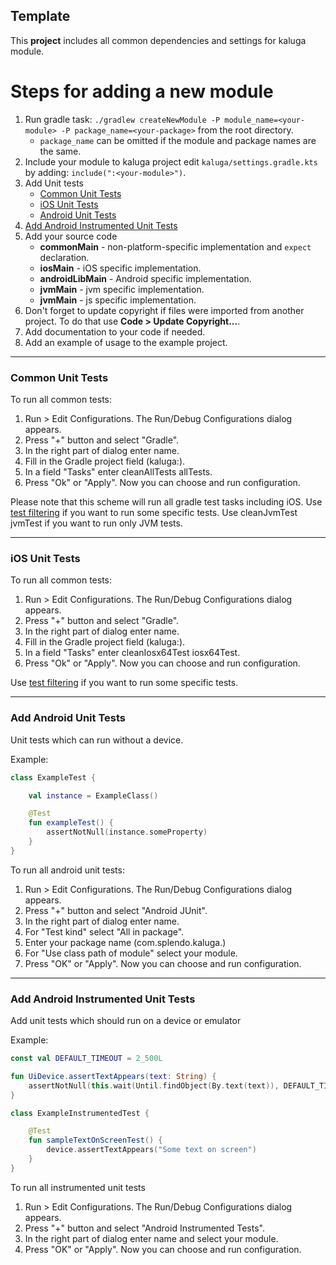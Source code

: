 ## Template
This **project** includes all common dependencies and settings for kaluga module.

# Steps for adding a new module
1. Run gradle task: `./gradlew createNewModule -P module_name=<your-module> -P package_name=<your-package>` from the root directory.
   * `package_name` can be omitted if the module and package names are the same.
2. Include your module to kaluga project edit `kaluga/settings.gradle.kts` by adding: `include(":<your-module>")`.
3. Add Unit tests
    * [Common Unit Tests](#commonTests)
    * [iOS Unit Tests](#iosTests)
    * [Android Unit Tests](#androidLibTests)
4. [Add Android Instrumented Unit Tests](#instrumentedUnitTests)
5. Add your source code
    * <a name="commonMain-sources"></a>**commonMain** - non-platform-specific implementation and `expect` declaration.
    * <a name="iosMain-sources"></a>**iosMain** - iOS specific implementation.
    * <a name="androidLibMain-sources"></a>**androidLibMain** - Android specific implementation.
    * <a name="jvmMain-sources"></a>**jvmMain** - jvm specific implementation.
    * <a name="jsMain-sources"></a>**jvmMain** - js specific implementation.
6. Don't forget to update copyright if files were imported from another project. To do that use **Code > Update Copyright...**.
7. Add documentation to your code if needed.
8. Add an example of usage to the example project.

---

### <a name="commonTests"></a> Common Unit Tests

To run all common tests:
1. Run > Edit Configurations. The Run/Debug Configurations dialog appears.
1. Press "+" button and select "Gradle".
1. In the right part of dialog enter name.
1. Fill in the Gradle project field (kaluga:<your-module>).
1. In a field "Tasks" enter cleanAllTests allTests.
1. Press "Ok" or "Apply". Now you can choose and run configuration.

Please note that this scheme will run all gradle test tasks including iOS. Use [test filtering](https://docs.gradle.org/current/userguide/java_testing.html#test_filtering) if you want to run some specific tests.
Use cleanJvmTest jvmTest if you want to run only JVM tests.

----

### <a name="iosTests"></a> iOS Unit Tests

To run all common tests:
1. Run > Edit Configurations. The Run/Debug Configurations dialog appears.
1. Press "+" button and select "Gradle".
1. In the right part of dialog enter name.
1. Fill in the Gradle project field (kaluga:<your module>).
1. In a field "Tasks" enter cleanIosx64Test iosx64Test.
1. Press "Ok" or "Apply". Now you can choose and run configuration.

Use [test filtering](https://docs.gradle.org/current/userguide/java_testing.html#test_filtering) if you want to run some specific tests.

----

### <a name="androidLibTests"></a> Add Android Unit Tests

Unit tests which can run without a device.

Example:

```kotlin
class ExampleTest {

    val instance = ExampleClass()

    @Test
    fun exampleTest() {
        assertNotNull(instance.someProperty)
    }
}
```

To run all android unit tests:
1. Run > Edit Configurations. The Run/Debug Configurations dialog appears.
1. Press "+" button and select "Android JUnit".
1. In the right part of dialog enter name.
1. For "Test kind" select "All in package".
1. Enter your package name (com.splendo.kaluga.<your-module>)
1. For "Use class path of module" select your module.
1. Press "OK" or "Apply". Now you can choose and run configuration.

----

### <a name="instrumentedUnitTests"></a> Add Android Instrumented Unit Tests

Add unit tests which should run on a device or emulator

Example:

```kotlin
const val DEFAULT_TIMEOUT = 2_500L

fun UiDevice.assertTextAppears(text: String) {
    assertNotNull(this.wait(Until.findObject(By.text(text)), DEFAULT_TIMEOUT))
}

class ExampleInstrumentedTest {

    @Test
    fun sampleTextOnScreenTest() {
        device.assertTextAppears("Some text on screen")
    }
}

```

To run all instrumented unit tests
1. Run > Edit Configurations. The Run/Debug Configurations dialog appears.
1. Press "+" button and select "Android Instrumented Tests".
1. In the right part of dialog enter name and select your module.
1. Press "OK" or "Apply". Now you can choose and run configuration.
